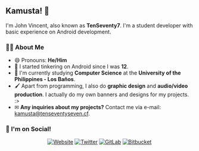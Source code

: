 ## Kamusta! 👋
I'm John Vincent, also known as **TenSeventy7**.  I'm a student developer with basic experience on Android development.

### 👨‍💻 About Me
- 😄 Pronouns: **He/Him**
- 🧒 I started tinkering on Android since I was **12**.
- 🎒 I'm currently studying **Computer Science** at the **University of the Philippines - Los Baños**.
- 🖌 Apart from programming, I also do **graphic design** and **audio/video production**. I actually do my own banners and designs for my projects. :>
- ✉ **Any inquiries about my projects?** Contact me via e-mail: [kamusta@tenseventyseven.cf](mailto:kamusta@tenseventyseven.cf).

### 📣 I'm on Social!
<div class="cl-preview-section" align="center"><p><a href="https://tenseventyseven.cf"><img src="https://img.shields.io/badge/Website-%231572B6.svg?style=for-the-badge&amp;logo=google-chrome&amp;logoColor=white" alt="Website"></a> <a href="https://twitter.com/TenSeventy7"><img src="https://img.shields.io/badge/TenSeventy7-%231DA1F2.svg?style=for-the-badge&amp;logo=Twitter&amp;logoColor=white" alt="Twitter"></a> <a href="https://gitlab.com/TenSeventy7"><img src="https://img.shields.io/badge/gitlab-%23181717.svg?style=for-the-badge&amp;logo=gitlab&amp;logoColor=white" alt="GitLab"></a> <a href="https://bitbucket.org/TenSeventy7"><img src="https://img.shields.io/badge/bitbucket-%230047B3.svg?style=for-the-badge&amp;logo=bitbucket&amp;logoColor=white" alt="Bitbucket"></a></p>
</div>
